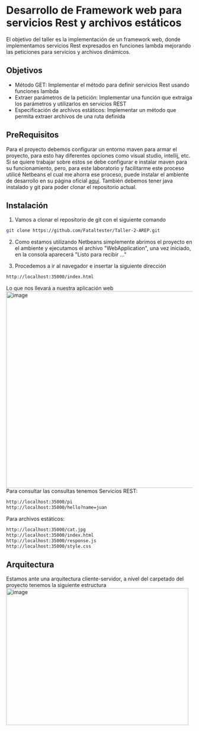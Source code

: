 # Desarrollo de Framework web para servicios Rest y archivos estáticos
El objetivo del taller es la implementación de un framework web, donde implementamos servicios Rest expresados en funciones lambda mejorando las peticiones para servicios y archivos dinámicos.
## Objetivos 
* Método GET: Implementar el método para definir servicios Rest usando funciones lambda
* Extraer parámetros de la petición: Implementar una función que extraiga los parámetros y utilizarlos en servicios REST
* Especificación de archivos estáticos: Implementar un método que permita extraer archivos de una ruta definida
## PreRequisitos
Para el proyecto debemos configurar un entorno maven para armar el proyecto, para esto hay diferentes opciones como visual studio, intellij, etc. Si se quiere trabajar sobre estos se debe configurar e instalar maven para su funcionamiento, pero, para este laboratorio y facilitarme este proceso utilicé Netbeans el cual me ahorra ese proceso, puede instalar el ambiente de desarrollo en su página oficial [aquí](https://netbeans.apache.org/front/main/index.html). También debemos tener java instalado y git para poder clonar el repositorio actual.
## Instalación
1. Vamos a clonar el repositorio de git con el siguiente comando
```bash
git clone https://github.com/Fataltester/Taller-2-AREP.git
```
2. Como estamos utilizando Netbeans simplemente abrimos el proyecto en el ambiente y ejecutamos el archivo "WebApplication", una vez iniciado, en la consola aparecerá "Listo para recibir ..."

3. Procedemos a ir al navegador e insertar la siguiente dirección
```bash
http://localhost:35000/index.html
```
Lo que nos llevará a nuestra aplicación web
<img width="1239" height="531" alt="image" src="https://github.com/user-attachments/assets/809f62ae-797c-4a56-9678-188af2d561cf" />
Para consultar las consultas tenemos
Servicios REST:
```bash
http://localhost:35000/pi
http://localhost:35000/hello?name=juan
```
Para archivos estáticos:
```bash
http://localhost:35000/cat.jpg
http://localhost:35000/index.html
http://localhost:35000/response.js
http://localhost:35000/style.css
```

## Arquitectura
Estamos ante una arquitectura cliente-servidor, a nivel del carpetado del proyecto tenemos la siguiente estructura
<img width="492" height="370" alt="image" src="https://github.com/user-attachments/assets/16e613e0-56d0-46b2-8048-2917ea00e06d" />

